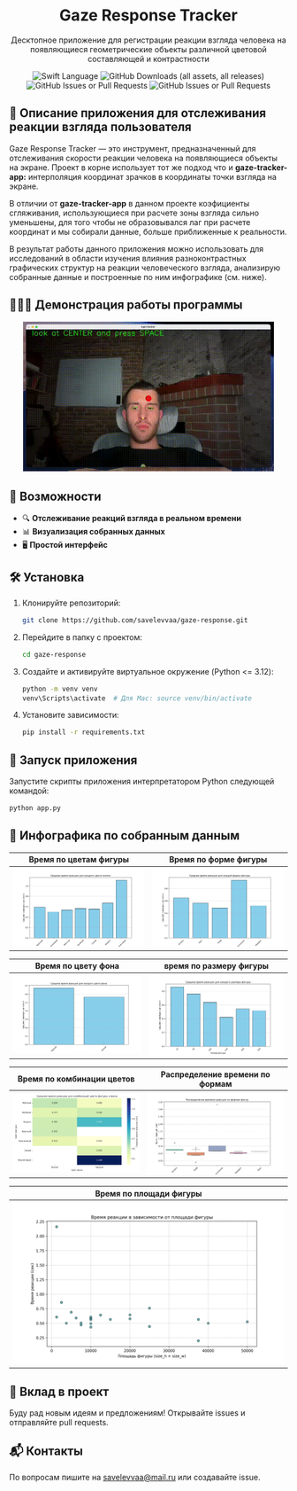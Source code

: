 <div align="center">
<h1>Gaze Response Tracker</h1>
</div>
<div align="center">
<p>Десктопное приложение для регистрации реакции взгляда человека на появляющиеся геометрические объекты различной цветовой составляющей и контрастности</p>

<img src="https://img.shields.io/pypi/pyversions/mediapipe" alt="Swift Language">  ![GitHub Downloads (all assets, all releases)](https://img.shields.io/github/downloads/savelevvaa/gaze-tracker-app/total)  ![GitHub Issues or Pull Requests](https://img.shields.io/github/issues-closed/savelevvaa/gaze-tracker-app)  ![GitHub Issues or Pull Requests](https://img.shields.io/github/issues-pr-closed/savelevvaa/gaze-tracker-app)

</div>

## 🎯 Описание приложения для отслеживания реакции взгляда пользователя
Gaze Response Tracker — это инструмент, предназначенный для отслеживания скорости реакции человека на появляющиеся объекты на экране. Проект в корне использует тот же подход что и **gaze-tracker-app:** интерполяция координат зрачков в координаты точки взгляда на экране.

В отличии от **gaze-tracker-app** в данном проекте коэфициенты сгляживания, использующиеся при расчете зоны взгляда сильно уменьшены, для того чтобы не образовывался лаг при расчете координат и мы собирали данные, больше приближенные к реальности.

В результат работы данного приложения можно использовать для исследований в области изучения влияния разноконтрастных графических структур на реакции человеческого взгляда, анализирую собранные данные и построенные по ним инфографике (см. ниже).


## 👨🏻‍💻  Демонстрация работы программы
<div align="center">
<img src="assets/gazeresponse.gif" width="90%">
</div>


## 🌟 Возможности
- 🔍 **Отслеживание реакций взгляда в реальном времени**
- 📊 **Визуализация собранных данных**
- 🖥️ **Простой интерфейс**


## 🛠 Установка
1. Клонируйте репозиторий:
   ```sh
   git clone https://github.com/savelevvaa/gaze-response.git
   ```
2. Перейдите в папку с проектом:
   ```sh
   cd gaze-response
   ```
3. Создайте и активируйте виртуальное окружение (Python <= 3.12):
   ```sh
   python -m venv venv
   venv\Scripts\activate  # Для Mac: source venv/bin/activate
   ```
4. Установите зависимости:
   ```sh
   pip install -r requirements.txt
   ```

## 🚀 Запуск приложения
Запустите скрипты приложения интерпретатором Python следующей командой:
```sh
python app.py
```


## 📸 Инфографика по собранным данным

Время по цветам фигуры             |  Время по форме фигуры 
:-------------------------:|:-------------------------:
![alt text](assets/img1.png)  |  ![alt text](assets/img2.png)

Время по цвету фона  |  время по размеру фигуры 
:-------------------------:|:-------------------------:
![alt text](assets/img3.png)  |  ![alt text](assets/img4.png)

Время по комбинации цветов  |  Распределение времени по формам  
:-------------------------:|:-------------------------:
![alt text](assets/img5.png)  |  ![alt text](assets/img6.png)

Время по площади фигуры   |  
:-------------------------:|
![alt text](assets/img7.png)  | 



## 🤝 Вклад в проект
Буду рад новым идеям и предложениям! Открывайте issues и отправляйте pull requests.

## 📬 Контакты
По вопросам пишите на [savelevvaa@mail.ru](mailto:savelevvaa@mail.ru) или создавайте issue.
